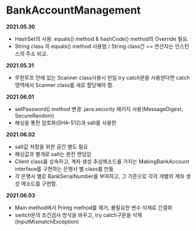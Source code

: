 # BankAccountManagement
**2021.05.30**
 - HashSet의 사용: equals() method & hashCode() method의 Override 필요.
 - String class 의 equals() method 사용법 / String class간 == 연산자는 인스턴스의 주소 비교.

**2021.05.31**
 - 무한루프 안에 있는 Scanner class사용시 만일 try catch문을 사용한다면 catch영역에서 Scanner class를 새로 할당해야 함.

**2021.06.01**
 - setPassword() method 변경: java.security 패키지 사용(MessageDigest, SecureRandom)
 - 해싱을 통한 암호화(SHA-512)과 salt를 사용한 

**2021.06.02**
 - salt값 저장을 위한 공간 별도 필요
 - 해싱값과 별개로 salt는 완전 랜덤임
 - Client class를 상속하고, 계좌 생성 추상메소드를 가지는 MakingBankAccount interface를 구현하는 은행사 별 class를 만듦
 - 각 은행사 별로 BankSerialNumber를 부여하고, 그 기준으로 각각 개별의 계좌 생성 메소드를 구현함. 

**2021.06.03**
 - Main method에서 Printg method를 제거, 불필요한 변수 삭제로 간결화
 - switch문의 조건검사 방식을 바꾸고, try catch구문을 삭제(InputMismatchException)
